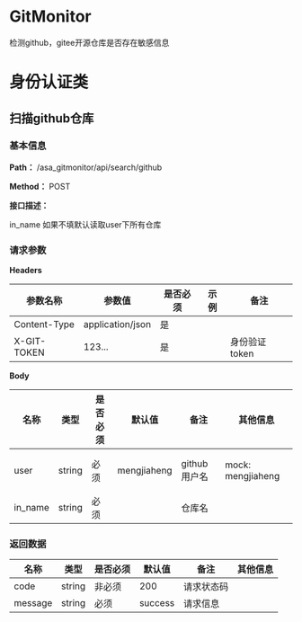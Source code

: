 
 <h1 class="curproject-name"> GitMonitor </h1> 
 检测github，gitee开源仓库是否存在敏感信息


# 身份认证类

## 扫描github仓库
<a id=扫描github仓库> </a>
### 基本信息

**Path：** /asa_gitmonitor/api/search/github

**Method：** POST

**接口描述：**
<p>in_name 如果不填默认读取user下所有仓库</p>


### 请求参数
**Headers**

| 参数名称  | 参数值  |  是否必须 | 示例  | 备注  |
| ------------ | ------------ | ------------ | ------------ | ------------ |
| Content-Type  |  application/json | 是  |   |   |
| X-GIT-TOKEN  |  123... | 是  |   |  身份验证token |

**Body**

<table>
  <thead class="ant-table-thead">
    <tr>
      <th key=name>名称</th><th key=type>类型</th><th key=required>是否必须</th><th key=default>默认值</th><th key=desc>备注</th><th key=sub>其他信息</th>
    </tr>
  </thead><tbody className="ant-table-tbody"><tr key=0-0><td key=0><span style="padding-left: 0px"><span style="color: #8c8a8a"></span> user</span></td><td key=1><span>string</span></td><td key=2>必须</td><td key=3>mengjiaheng</td><td key=4><span style="white-space: pre-wrap">github用户名</span></td><td key=5><p key=5><span style="font-weight: '700'">mock: </span><span>mengjiaheng</span></p></td></tr><tr key=0-1><td key=0><span style="padding-left: 0px"><span style="color: #8c8a8a"></span> in_name</span></td><td key=1><span>string</span></td><td key=2>必须</td><td key=3></td><td key=4><span style="white-space: pre-wrap">仓库名</span></td><td key=5></td></tr>
               </tbody>
              </table>
            
### 返回数据

<table>
  <thead class="ant-table-thead">
    <tr>
      <th key=name>名称</th><th key=type>类型</th><th key=required>是否必须</th><th key=default>默认值</th><th key=desc>备注</th><th key=sub>其他信息</th>
    </tr>
  </thead><tbody className="ant-table-tbody"><tr key=0-0><td key=0><span style="padding-left: 0px"><span style="color: #8c8a8a"></span> code</span></td><td key=1><span>string</span></td><td key=2>非必须</td><td key=3>200</td><td key=4><span style="white-space: pre-wrap">请求状态码</span></td><td key=5></td></tr><tr key=0-1><td key=0><span style="padding-left: 0px"><span style="color: #8c8a8a"></span> message</span></td><td key=1><span>string</span></td><td key=2>必须</td><td key=3>success</td><td key=4><span style="white-space: pre-wrap">请求信息</span></td><td key=5></td></tr>
               </tbody>
              </table>
            
